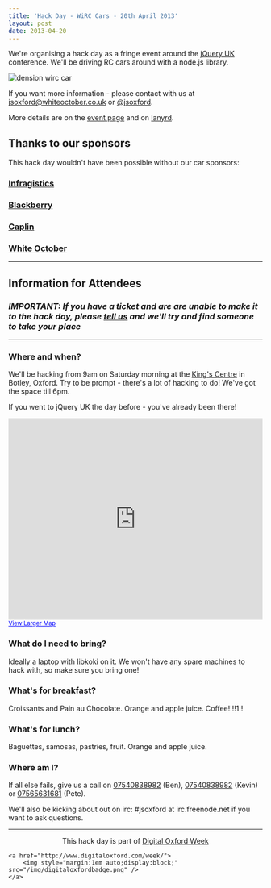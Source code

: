 ```yaml
---
title: 'Hack Day - WiRC Cars - 20th April 2013'
layout: post
date: 2013-04-20
---
```


<p class="lead">We're organising a hack day as a fringe event around the <a href="http://events.jquery.org/2013/uk">jQuery UK</a> conference.  We'll be driving RC cars around with a node.js library.</p>

![dension wirc car](/img/dension.jpg)

If you want more information - please contact with us at <a href="mailto:jsoxford@whiteoctober.co.uk">jsoxford@whiteoctober.co.uk</a> or [@jsoxford](https://twitter.com/intent/user?screen_name=jsoxford).

More details are on the [event page](http://events.jquery.org/2013/uk/extras.html) and on [lanyrd](http://lanyrd.com/2013/jsoxford-hackday/).


<!--div>
    <iframe src="http://www.eventbrite.co.uk/tickets-external?eid=4559627970&amp;ref=etckt&amp;v=2" frameborder="0" height="260" width="100%" vspace="0" hspace="0" scrolling="auto"></iframe>
</div-->

## Thanks to our sponsors

This hack day wouldn't have been possible without our car sponsors:

### [Infragistics](http://www.infragistics.com/)
### [Blackberry](http://blackberry.com)
### [Caplin](http://www.caplin.com/)
### [White October](http://whiteoctober.co.uk)


---


## Information for Attendees

### _IMPORTANT: If you have a ticket and are are unable to make it to the hack day, please <a href="mailto:jsoxford@whiteoctober.co.uk">tell us</a> and we'll try and find someone to take your place_

---

### Where and when?

We'll be hacking from 9am on Saturday morning at the [King's Centre](http://www.kingscentre.co.uk/content/find-us) in Botley, Oxford.  Try to be prompt - there's a lot of hacking to do!  We've got the space till 6pm.


If you went to jQuery UK the day before - you've already been there!


<div><iframe width="100%" height="400" frameborder="0" scrolling="no" marginheight="0" marginwidth="0" src="https://www.google.com/maps/embed?hl=en&amp;q=king+center+oxford&amp;ie=UTF8&amp;hq=king+center&amp;hnear=Oxford,+United+Kingdom&amp;t=m&amp;ll=51.764122,-1.24609&amp;spn=0.042497,0.102825&amp;z=13&amp;iwloc=A&amp;output=embed"> </iframe><br /><small><a href="https://maps.google.co.uk/maps?hl=en&amp;q=king+center+oxford&amp;ie=UTF8&amp;hq=king+center&amp;hnear=Oxford,+United+Kingdom&amp;t=m&amp;ll=51.764122,-1.24609&amp;spn=0.042497,0.102825&amp;z=13&amp;iwloc=A&amp;source=embed" style="color:#0000FF;text-align:left">View Larger Map</a></small></div>


### What do I need to bring?

Ideally a laptop with [libkoki](https://github.com/jsoxford/node-wirc) on it. We won't have any spare machines to hack with, so make sure you bring one!


### What's for breakfast?

Croissants and Pain au Chocolate.
Orange and apple juice.
Coffee!!!!1!!


### What's for lunch?

Baguettes, samosas, pastries, fruit.
Orange and apple juice.

### Where am I?

If all else fails, give us a call on [07540838982](tel:+447540838982) (Ben), [07540838982](tel:+447540838982) (Kevin) or [07565631681](tel:+447565631681) (Pete).

We'll also be kicking about out on irc: #jsoxford at irc.freenode.net if you want to ask questions.


---

<p style="text-align:center">
    This hack day is part of <a href="http://www.digitaloxford.com/weekapril2013/">Digital Oxford Week</a>

    <a href="http://www.digitaloxford.com/week/">
        <img style="margin:1em auto;display:block;" src="/img/digitaloxfordbadge.png" />
    </a>
</p>

